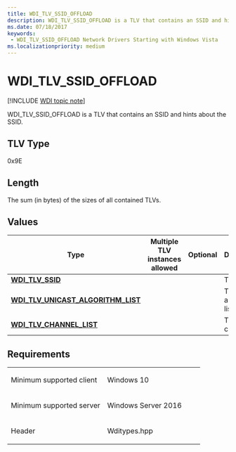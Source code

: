 ```yaml
---
title: WDI_TLV_SSID_OFFLOAD
description: WDI_TLV_SSID_OFFLOAD is a TLV that contains an SSID and hints about the SSID.
ms.date: 07/18/2017
keywords:
 - WDI_TLV_SSID_OFFLOAD Network Drivers Starting with Windows Vista
ms.localizationpriority: medium
---
```


# WDI\_TLV\_SSID\_OFFLOAD

[!INCLUDE [WDI topic note](../includes/wdi-version-warning.md)]


WDI\_TLV\_SSID\_OFFLOAD is a TLV that contains an SSID and hints about the SSID.

## TLV Type


0x9E

## Length


The sum (in bytes) of the sizes of all contained TLVs.

## Values


| Type                                                                         | Multiple TLV instances allowed | Optional | Description                 |
|------------------------------------------------------------------------------|--------------------------------|----------|-----------------------------|
| [**WDI\_TLV\_SSID**](wdi-tlv-ssid.md)                                       |                                |          | The SSID.                   |
| [**WDI\_TLV\_UNICAST\_ALGORITHM\_LIST**](wdi-tlv-unicast-algorithm-list.md) |                                |          | The unicast algorithm list. |
| [**WDI\_TLV\_CHANNEL\_LIST**](wdi-tlv-channel-list.md)                      |                                |          | The channel list.           |

 

## Requirements

<table>
<colgroup>
<col width="50%" />
<col width="50%" />
</colgroup>
<tbody>
<tr class="odd">
<td><p>Minimum supported client</p></td>
<td><p>Windows 10</p></td>
</tr>
<tr class="even">
<td><p>Minimum supported server</p></td>
<td><p>Windows Server 2016</p></td>
</tr>
<tr class="odd">
<td><p>Header</p></td>
<td>Wditypes.hpp</td>
</tr>
</tbody>
</table>

 

 




